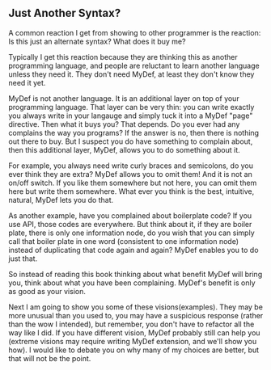 ## Just Another Syntax?

A common reaction I get from showing to other programmer is the reaction: Is this just an alternate syntax? What does it buy me?

Typically I get this reaction because they are thinking this as another programming language, and people are reluctant to learn another language unless they need it. They don't need MyDef, at least they don't know they need it yet.

MyDef is not another language. It is an additional layer on top of your programming language. That layer can be very thin: you can write exactly you always write in your langauge and simply tuck it into a MyDef "page" directive. Then what it buys you? That depends. Do you ever had any complains the way you programs? If the answer is no, then there is nothing out there to buy. But I suspect you do have something to complain about, then this additional layer, MyDef, allows you to do something about it.

For example, you always need write curly braces and semicolons, do you ever think they are extra? MyDef allows you to omit them! And it is not an on/off switch. If you like them somewhere but not here, you can omit them here but write them somewhere. What ever you think is the best, intuitive, natural, MyDef lets you do that. 

As another example, have you complained about boilerplate code? If you use API, those codes are everywhere. But think about it, if they are boiler plate, there is only one information node, do you wish that you can simply call that boiler plate in one word (consistent to one information node) instead of duplicating that code again and again? MyDef enables you to do just that. 

So instead of reading this book thinking about what benefit MyDef will bring you, think about what you have been complaining. MyDef's benefit is only as good as your vision.

Next I am going to show you some of these visions(examples). They may be more unusual than you used to, you may have a suspicious response (rather than the wow I intended), but remember, you don't have to refactor all the way like I did. If you have different vision, MyDef probably still can help you (extreme visions may require writing MyDef extension, and we'll show you how). I would like to debate you on why many of my choices are better, but that will not be the point.
